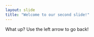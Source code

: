 ```yaml
---
layout: slide
title: "Welcome to our second slide!"
---
```

What up?
Use the left arrow to go back!

